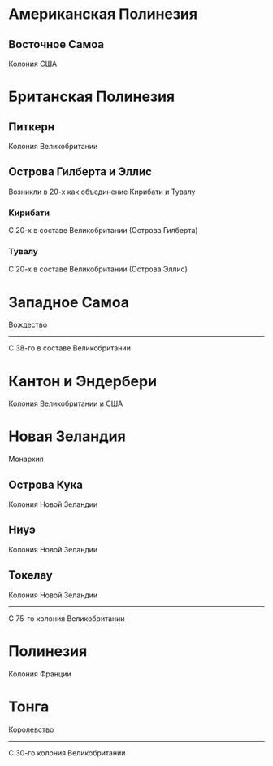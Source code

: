# Американская Полинезия

## Восточное Самоа

Колония США

# Британская Полинезия

## Питкерн

Колония Великобритании

## Острова Гилберта и Эллис

Возникли в 20-х как объединение Кирибати и Тувалу

### Кирибати

С 20-х в составе Великобритании (Острова Гилберта)

### Тувалу

С 20-х в составе Великобритании (Острова Эллис)

# Западное Самоа

Вождество

----

С 38-го в составе Великобритании

# Кантон и Эндербери

Колония Великобритании и США

# Новая Зеландия

Монархия

## Острова Кука

Колония Новой Зеландии

## Ниуэ

Колония Новой Зеландии

## Токелау

Колония Новой Зеландии

----

С 75-го колония Великобритании

# Полинезия

Колония Франции

# Тонга

Королевство

----

С 30-го колония Великобритании
